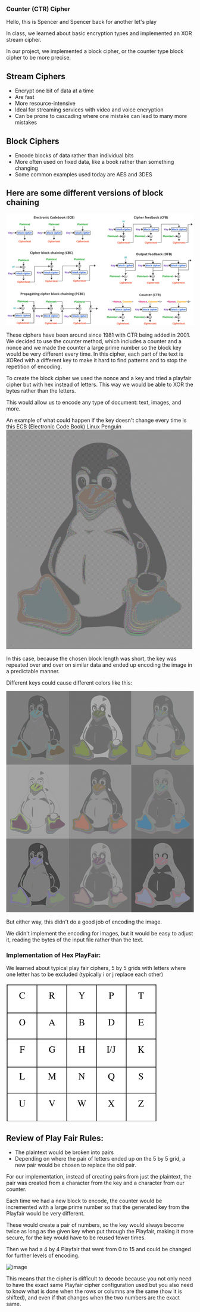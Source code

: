 ### Counter (CTR) Cipher

Hello, this is Spencer and Spencer back for another let's play


In class, we learned about basic encryption types and implemented an XOR stream cipher.

In our project, we implemented a block cipher, or the counter type block cipher to be more precise.

## Stream Ciphers

- Encrypt one bit of data at a time
- Are fast
- More resource-intensive
- Ideal for streaming services with video and voice encryption
- Can be prone to cascading where one mistake can lead to many more mistakes

## Block Ciphers

- Encode blocks of data rather than individual bits
- More often used on fixed data, like a book rather than something changing
- Some common examples used today are AES and 3DES

## Here are some different versions of block chaining

![Block Chain Encoding](image.png)

These ciphers have been around since 1981 with CTR being added in 2001.
We decided to use the counter method, which includes a counter and a nonce and we made the counter a large prime number so the block key would be very different every time.  In this cipher, each part of the text is XORed with a different key to make it hard to find patterns and to stop the repetition of encoding.


To create the block cipher we used the nonce and a key and tried a playfair cipher but with hex instead of letters. This way we would be able to XOR the bytes rather than the letters.

This would allow us to encode any type of document: text, images, and more.

An example of what could happen if the key doesn't change every time is this ECB (Electronic Code Book) Linux Penguin
![ECB Linux Penguin](image2.png)

In this case, because the chosen block length was short, the key was repeated over and over on similar data and ended up encoding the image in a predictable manner. 

Different keys could cause different colors like this:

![Many ECB Linux Penguins](img.png)

But either way, this didn't do a good job of encoding the image.

We didn't implement the encoding for images, but it would be easy to adjust it, reading the bytes of the input file rather than the text.



### Implementation of Hex PlayFair:

We learned about typical play fair ciphers, 5 by 5 grids with letters where one letter has to be excluded (typically i or j replace each other)


![Play Fair Image](playfair1.png)

## Review of Play Fair Rules:
- The plaintext would be broken into pairs
- Depending on where the pair of letters ended up on the 5 by 5 grid, a new pair would be chosen to replace the old pair.

For our implementation, instead of creating pairs from just the plaintext, the pair was created from a character from the key and a character from our counter. 

Each time we had a new block to encode, the counter would be incremented with a large prime number so that the generated key from the Playfair would be very different.

These would create a pair of numbers, so the key would always become twice as long as the given key when put through the Playfair, making it more secure, for the key would have to be reused fewer times.

Then we had a 4 by 4 Playfair that went from 0 to 15 and could be changed for further levels of encoding.

![image](Screenshot_2024-06-09_154006.png)



This means that the cipher is difficult to decode because you not only need to have the exact same Playfair cipher configuration used but you also need to know what is done when the rows or columns are the same (how it is shifted), and even if that changes when the two numbers are the exact same.


